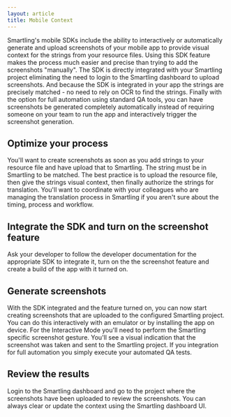 ```yaml
---
layout: article
title: Mobile Context
---
```


Smartling's mobile SDKs include the ability to interactively or automatically generate and upload screenshots of your mobile app to provide visual context for the strings from your resource files.  Using this SDK feature makes the process much easier and precise than trying to add the screenshots "manually".  The SDK is directly integrated with your Smartling project eliminating the need to login to the Smartling dashboard to upload screenshots.  And because the SDK is integrated in your app the strings are precisely matched - no need to rely on OCR to find the strings.  Finally with the option for full automation using standard QA tools, you can have screenshots be generated completely automatically instead of requiring someone on your team to run the app and interactively trigger the screenshot generation.


## Optimize your process
You'll want to create screenshots as soon as you add strings to your resource file and have upload that to Smartling.  The string must be in Smartling to be matched.  The best practice is to upload the resource file, then give the strings visual context, then finally authorize the strings for translation. You'll want to coordinate with your colleagues who are managing the translation process in Smartling if you aren't sure about the timing, process and workflow.

## Integrate the SDK and turn on the screenshot feature
Ask your developer to follow the developer documentation for the appropriate SDK to integrate it, turn on the the screenshot feature and create a build of the app with it turned on.

## Generate screenshots
With the SDK integrated and the feature turned on, you can now start creating screenshots that are uploaded to the configured Smartling project.  You can do this interactively with an emulator or by installing the app on device. For the Interactive Mode you'll need to perform the Smartling specific screenshot gesture.  You'll see a visual indication that the screenshot was taken and sent to the Smartling project.  If you integration for full automation you simply execute your automated QA tests.

## Review the results
Login to the Smartling dashboard and go to the project where the screenshots have been uploaded to review the screenshots.  You can always clear or update the context using the Smartling dashboard UI.

